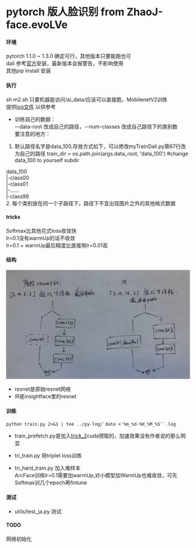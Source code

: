 # pytorch 版人脸识别 from ZhaoJ-face.evoLVe  
#### 环境  
pytorch 1.1.0 ~ 1.3.0 确定可行，其他版本只要能跑也可  
dali 参考[官方](https://docs.nvidia.com/deeplearning/sdk/dali-developer-guide/docs/installation.html)安装，最新版本会报警告，不影响使用  
其他pip install 安装  
#### 执行  
sh m2.sh  只要机器能访问/ai_data/应该可以直接跑，MobilenetV2训练  
提供[log文件](backup/MobileV2_03_12-16_29.log) 以供参考  
- 训练自己的数据：  
--data-root 改成自己的路径，--num-classes 改成自己路径下的类别数  
要注意的地方：  
1. 默认路径名字是data_100,存放方式如下，可以修改myTrainDali.py第67行改为自己的路径
   train_dir = os.path.join(args.data_root, 'data_100') #change data_100 to yourself subdir  

data_100  
|-class00  
|-class01  
|-......  
|-class99  
2. 每个类别放在同一个子路径下，路径下不宜出现图片之外的其他格式数据

#### tricks   
Softmax比其他花式loss收敛快  
lr=0.1没有warmUp的话不收敛  
lr=0.1 + warmUp最后精度比直接用lr=0.01高   
#### 结构  
![bottleneck](disp/backbone_difference.jpg)
- resnet是原始resnet网络  
- IR是insightface里的resnet
#### 训练  
    python train.py 2>&1 | tee ../py-log/`date +'%m_%d-%H_%M_%S'`.log  
- train_prefetch.py是加入[trick_2](http://zhuanlan.zhihu.com/p/68191407)cuda预取的，加速效果没有作者说的那么明显  

- tri_train.py 用triplet loss训练  
- tri_hard_train.py 加入难样本  
  ArcFace训练lr=0.1需要加warmUp,对小模型加WarmUp也难收敛，可先Softmax训几个epoch再fintune  


#### 测试  
- utils/test_ja.py 测试  

#### TODO  
  网络初始化  
